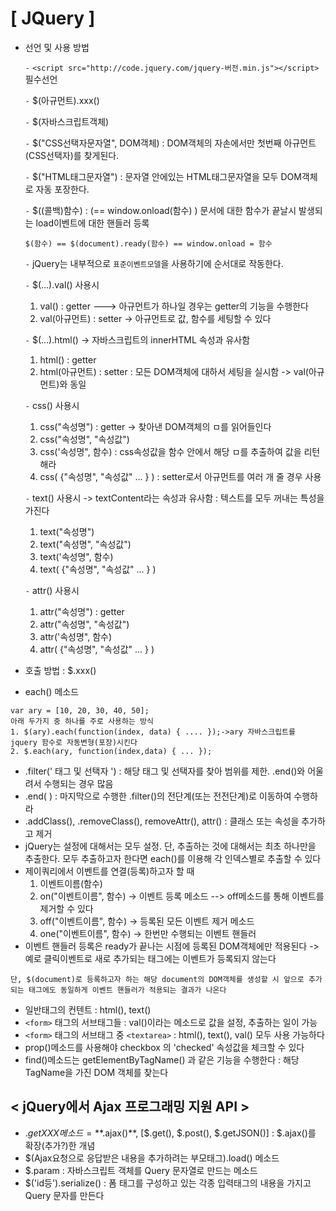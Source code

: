 # [ JQuery ]

- 선언 및 사용 방법

  `-` `<script src="http://code.jquery.com/jquery-버전.min.js"></script>` 필수선언

  `-` $(아규먼트).xxx()

  `-` $(자바스크립트객체)

  `-` $("CSS선택자문자열", DOM객체) : DOM객체의 자손에서만 첫번째 아규먼트(CSS선택자)를 찾게된다.

  `-` $("HTML태그문자열") : 문자열 안에있는 HTML태그문자열을 모두 DOM객체로 자동 포장한다.

  `-` $((콜백)함수) : (== window.onload(함수) ) 문서에 대한 함수가 끝날시 발생되는 load이벤트에 대한 핸들러 등록

  ```
  $(함수) == $(document).ready(함수) == window.onload = 함수
  ```

  `-` jQuery는 내부적으로 `표준이벤트모델`을 사용하기에 순서대로 작동한다.

  `-` $(...).val() 사용시

  1. val() : getter ---> 아규먼트가 하나일 경우는 getter의 기능을 수행한다
  2. val(아규먼트) : setter -> 아규먼트로 값, 함수를 세팅할 수 있다

  `-` $(...).html() -> 자바스크립트의 innerHTML 속성과 유사함

  1. html() : getter
  2. html(아규먼트) : setter : 모든 DOM객체에 대하서 세팅을 실시함 -> val(아규먼트)와 동일

  `-` css() 사용시

  1. css("속성명") : getter -> 찾아낸 DOM객체의 ㅁ를 읽어들인다
  2. css("속성명", "속성값")
  3. css('속성명", 함수) : css속성값을 함수 안에서 해당 ㅁ를 추출하여 값을 리턴해라
  4.  css( {"속성명", "속성값" ... } ) : setter로서 아규먼트를 여러 개 줄 경우 사용

  `-` text() 사용시  -> textContent라는 속성과 유사함 : 텍스트를 모두 꺼내는 특성을 가진다

  1. text("속성명") 
  2. text("속성명", "속성값")
  3. text('속성명", 함수) 
  4. text( {"속성명", "속성값" ... } )

  `-` attr() 사용시

  1. attr("속성명") : getter
  2. attr("속성명", "속성값")
  3. attr('속성명", 함수) 
  4. attr( {"속성명", "속성값" ... } ) 

- 호출 방법 : $.xxx()

- each() 메소드

```
var ary = [10, 20, 30, 40, 50];
아래 두가지 중 하나를 주로 사용하는 방식
1. $(ary).each(function(index, data) { .... });->ary 자바스크립트를 jquery 함수로 자동변형(포장)시킨다
2. $.each(ary, function(index,data) { ... }); 
```

- .filter(' 태그 및 선택자 ') : 해당 태그 및 선택자를 찾아 범위를 제한.  .end()와 어울려서 수행되는 경우 많음
- .end( ) : 마지막으로 수행한 .filter()의 전단계(또는 전전단계)로 이동하여 수행하라
- .addClass(), .removeClass(), removeAttr(), attr() : 클래스 또는 속성을 추가하고 제거
- jQuery는 설정에 대해서는 모두 설정. 단, 추출하는 것에 대해서는 최초 하나만을 추출한다. 모두 추출하고자 한다면 each()를 이용해 각 인덱스별로 추출할 수 있다
- 제이쿼리에서 이벤트를 연결(등록)하고자 할 때
  1. 이벤트이름(함수)
  2. on("이벤트이름", 함수)  -> 이벤트 등록 메소드  --> off메소드를 통해 이벤트를 제거할 수 있다
  3. off("이벤트이름", 함수)  -> 등록된 모든 이벤트 제거 메소드
  4. one("이벤트이름", 함수)  -> 한번만 수행되는 이벤트 핸들러
- 이벤트 핸들러 등록은 ready가 끝나는 시점에 등록된 DOM객체에만 적용된다 -> 예로 클릭이벤트로 새로 추가되는 태그에는 이벤트가 등록되지 않는다

```
단, $(document)로 등록하고자 하는 해당 document의 DOM객체를 생성할 시 앞으로 추가되는 태그에도 동일하게 이벤트 핸들러가 적용되는 결과가 나온다
```

- 일반태그의 컨텐트 : html(), text()
- `<form>` 태그의 서브태그들 : val()이라는 메소드로 값을 설정, 추출하는 일이 가능
- `<form>` 태그의 서브태그 중 `<textarea>` : html(), text(), val() 모두 사용 가능하다
- prop()메소드를 사용해야 checkbox 의 'checked' 속성값을 체크할 수 있다
- find()메소드는 getElementByTagName() 과 같은 기능을 수행한다 : 해당 TagName을 가진 DOM 객체를 찾는다



## < jQuery에서 Ajax 프로그래밍 지원 API >

- $.getXXX메소드 = **$.ajax()**, [$.get(), $.post(), $.getJSON()] : $.ajax()를 확장(추가?)한 개념
- $(Ajax요청으로 응답받은 내용을 추가하려는 부모태그).load() 메소드  
- $.param : 자바스크립트 객체를 Query 문자열로 만드는 메소드
- $('id등').serialize() : 폼 태그를 구성하고 있는 각종 입력태그의 내용을 가지고 Query 문자를 만든다
